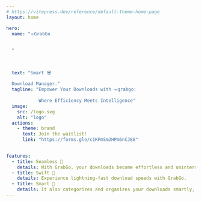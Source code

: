 ```yaml
---
# https://vitepress.dev/reference/default-theme-home-page
layout: home

hero:
  name: "⌯GrabGo 
  
  
  "
  
  
                  
  text: "Smart 😎
  
  Download Manager."
  tagline: "Empower Your Downloads with ⌯grabgo:  
            
            Where Efficiency Meets Intelligence"
  image:
    src: /logo.svg
    alt: "logo"
  actions:
    - theme: brand
      text: Join the waitlist!
      link: "https://forms.gle/c1KPmSm2HPm6nCJ88"
    

features:
  - title: Seamless 💨
    details: With GrabGo, your downloads become effortless and uninterrupted.
  - title: Swift 💫
    details: Experience lightning-fast download speeds with GrabGo.
  - title: Smart 📂
    details: It also categorizes and organizes your downloads smartly, making it easy to find and manage your downloaded files.
---
```

